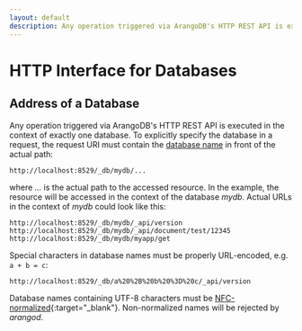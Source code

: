 ```yaml
---
layout: default
description: Any operation triggered via ArangoDB's HTTP REST API is executed in the context of exactlyone database
---
```

HTTP Interface for Databases
============================

Address of a Database
---------------------

Any operation triggered via ArangoDB's HTTP REST API is executed in the context of exactly
one database. To explicitly specify the database in a request, the request URI must contain
the [database name](../appendix-glossary.html#database-name) in front of the actual path:

    http://localhost:8529/_db/mydb/...

where *...* is the actual path to the accessed resource. In the example, the resource will be
accessed in the context of the database *mydb*. Actual URLs in the context of *mydb* could look
like this:

    http://localhost:8529/_db/mydb/_api/version
    http://localhost:8529/_db/mydb/_api/document/test/12345
    http://localhost:8529/_db/mydb/myapp/get

Special characters in database names must be properly URL-encoded, e.g. `a + b = c`:

    http://localhost:8529/_db/a%20%2B%20b%20%3D%20c/_api/version

Database names containing UTF-8 characters must be 
[NFC-normalized](https://en.wikipedia.org/wiki/Unicode_equivalence#Normal_forms){:target="_blank"}.
Non-normalized names will be rejected by _arangod_.
